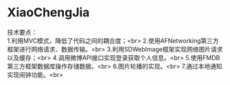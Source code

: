 # XiaoChengJia


技术要点：<br>
1.利用MVC模式，降低了代码之间的耦合度；\<br>
2.使用AFNetworking第三方框架进行网络请求、数据传输。\<br>
3.利用SDWebImage框架实现网络图片请求以及缓存；\<br>
4.调用微博API接口实现登录获取个人信息。\<br>
5.使用FMDB第三方框架数据库操作存储数据。\<br>
6.图片轮播的实现。\<br>
7.通过本地通知实现闹钟功能。\<br>

